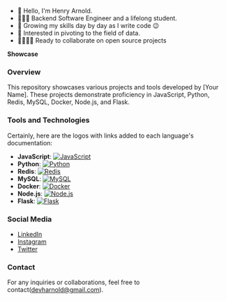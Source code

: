 - 👋 Hello, I'm Henry Arnold.
- 👨🏾‍💻 Backend Software Engineer and a lifelong student.
- 🌱 Growing my skills day by day as I write code 😉
- 🫣 Interested in pivoting to the field of data.
- 🫱🏾‍🫲🏽 Ready to collaborate on open source projects


**Showcase**

### Overview
This repository showcases various projects and tools developed by [Your Name]. These projects demonstrate proficiency in JavaScript, Python, Redis, MySQL, Docker, Node.js, and Flask.

### Tools and Technologies
Certainly, here are the logos with links added to each language's documentation:

- **JavaScript**: [![JavaScript](https://upload.wikimedia.org/wikipedia/commons/thumb/6/6a/JavaScript-logo.png/50px-JavaScript-logo.png)](https://developer.mozilla.org/en-US/docs/Web/JavaScript)
- **Python**: [![Python](https://upload.wikimedia.org/wikipedia/commons/thumb/c/c3/Python-logo-notext.svg/50px-Python-logo-notext.svg.png)](https://docs.python.org/3/)
- **Redis**: [![Redis](https://upload.wikimedia.org/wikipedia/commons/thumb/6/6b/Redis_Logo.svg/50px-Redis_Logo.svg.png)](https://redis.io/documentation)
- **MySQL**: [![MySQL](https://upload.wikimedia.org/wikipedia/commons/thumb/e/ee/MySQL_Logo.png/50px-MySQL_Logo.png)](https://dev.mysql.com/doc/)
- **Docker**: [![Docker](https://upload.wikimedia.org/wikipedia/commons/thumb/4/4e/Docker_%28container_engine%29_logo.svg/50px-Docker_%28container_engine%29_logo.svg.png)](https://docs.docker.com/)
- **Node.js**: [![Node.js](https://upload.wikimedia.org/wikipedia/commons/thumb/d/d9/Node.js_logo.svg/50px-Node.js_logo.svg.png)](https://nodejs.org/en/docs/)
- **Flask**: [![Flask](https://upload.wikimedia.org/wikipedia/commons/thumb/3/3c/Flask_logo.svg/50px-Flask_logo.svg.png)](https://flask.palletsprojects.com/en/2.0.x/)


### Social Media
- [LinkedIn](https://www.linkedin.com/in/arnold-henry-56b526260/)
- [Instagram](https://www.instagram.com/vaultofarnold)
- [Twitter](https://twitter.com/vaultofarnold)

### Contact
For any inquiries or collaborations, feel free to contact(devharnold@gmail.com).

<!---
devharnold/devharnold is a ✨ special ✨ repository because its `README.md` (this file) appears on your GitHub profile.
You can click the Preview link to take a look at your changes.
--->

